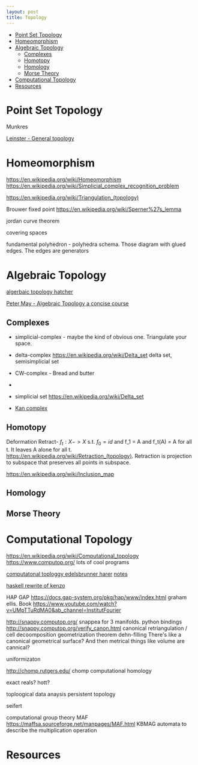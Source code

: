 ```yaml
---
layout: post
title: Topology
---
```

- [Point Set Topology](#point-set-topology)
- [Homeomorphism](#homeomorphism)
- [Algebraic Topology](#algebraic-topology)
  - [Complexes](#complexes)
  - [Homotopy](#homotopy)
  - [Homology](#homology)
  - [Morse Theory](#morse-theory)
- [Computational Topology](#computational-topology)
- [Resources](#resources)

# Point Set Topology

Munkres

[Leinster - General topology](https://www.maths.ed.ac.uk/~tl/topology/topology_notes.pdf)

# Homeomorphism

<https://en.wikipedia.org/wiki/Homeomorphism>
<https://en.wikipedia.org/wiki/Simplicial_complex_recognition_problem>

<https://en.wikipedia.org/wiki/Triangulation_(topology)>

Brouwer fixed point
<https://en.wikipedia.org/wiki/Sperner%27s_lemma>

jordan curve theorem

covering spaces

fundamental polyhedron - polyhedra schema. Those diagram with glued edges. The edges are generators

# Algebraic Topology

[algerbaic topology hatcher](https://pi.math.cornell.edu/~hatcher/AT/AT.pdf)

[Peter May  - Algebraic Topology a concise course](http://www.math.uchicago.edu/~may/CONCISE/ConciseRevised.pdf)

## Complexes

- simplicial-complex - maybe the kind of obvious one. Triangulate your space.
- delta-complex <https://en.wikipedia.org/wiki/Delta_set> delta set, semisimplicial set
- CW-complex - Bread and butter
-

- simplicial set <https://en.wikipedia.org/wiki/Delta_set>
- [Kan complex](https://en.wikipedia.org/wiki/Kan_fibration)

## Homotopy

Deformation Retract- $f_t : X -> X$ s.t. $f_0 = id$ and f_1 = A and f_t(A) = A for all t. It leaves A alone for all t. <https://en.wikipedia.org/wiki/Retraction_(topology)>. Retraction is projection to subspace that preserves all points in subspace.

<https://en.wikipedia.org/wiki/Inclusion_map>

## Homology

## Morse Theory

# Computational Topology

<https://en.wikipedia.org/wiki/Computational_topology>
<https://www.computop.org/> lots of cool programs

[computatonal toploggy edelsbrunner harer](https://www.maths.ed.ac.uk/~v1ranick/papers/edelcomp.pdf)
[notes](https://www.ams.org/meetings/shortcourse/zomorodian-notes.pdf)

[haskell rewrite of kenzo](https://github.com/mvr/at)

HAP GAP <https://docs.gap-system.org/pkg/hap/www/index.html>
graham ellis. Book
<https://www.youtube.com/watch?v=UMpTTuRdMA0&ab_channel=InstitutFourier>

<http://snappy.computop.org/> snappea for 3 manifolds. python bindings
<http://snappy.computop.org/verify_canon.html> canonical retriangulation / cell decoomposition
geometrization theorem
dehn-filling
There's like a canonical geometrical surface? And then metrical things like volume are cannical?

uniformizaton

<http://chomp.rutgers.edu/> chomp computational homology

exact reals?
hott?

toploogical data anaysis
persistent topology

seifert

computational group theory
MAF <https://maffsa.sourceforge.net/manpages/MAF.html>
KBMAG
automata to describe the multiplication operation

# Resources
